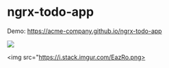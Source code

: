 # ngrx-todo-app

Demo: https://acme-company.github.io/ngrx-todo-app

<img src="https://raw.githubusercontent.com/pluralsight/guides/master/images/79263077-e972-47c6-93dc-44e466a8e191.gif">

<img src="https://i.stack.imgur.com/EazRo.png>


